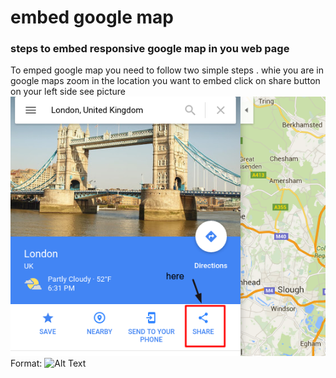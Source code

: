 # embed google map

### steps to embed responsive google map in you web page

To emped google map you need to follow two simple steps .
whie you are in google maps zoom in the location you want to embed
click on share button on your left side see picture
![image](/images/screenshot1.png)
Format: ![Alt Text](https://www.google.com/maps/place/London,+UK/@51.5287336,-0.3824708,10z/data=!4m2!3m1!1s0x47d8a00baf21de75:0x52963a5addd52a99)
